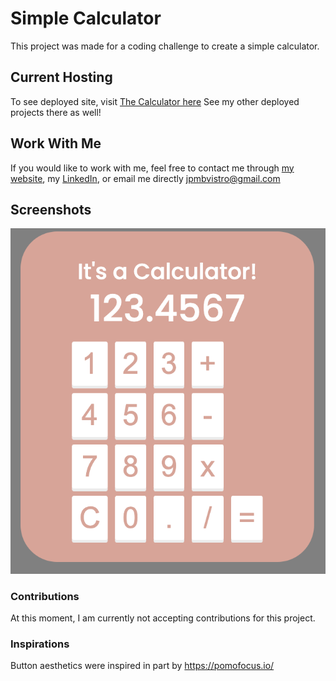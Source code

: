 # Simple Calculator

This project was made for a coding challenge to create a simple calculator.

## Current Hosting

To see deployed site, visit [The Calculator here](https://jpmbvistro-simple-calc.netlify.app)
See my other deployed projects there as well!

## Work With Me

If you would like to work with me, feel free to contact me through [my website](https://www.jpmbvistro.com), my [LinkedIn](https://www.linkedin.com/in/juan-justin-vistro/), or email me directly [jpmbvistro@gmail.com](mailto:JPMBVistro@gmail.com)

## Screenshots

![Calculator Screenshot](screenshots/full-screenshot.png)

### Contributions
At this moment, I am currently not accepting contributions for this project.

### Inspirations

Button aesthetics were inspired in part by https://pomofocus.io/
